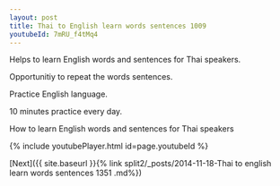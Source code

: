 ```yaml
---
layout: post
title: Thai to English learn words sentences 1009 
youtubeId: 7mRU_f4tMq4
---
```

 
 
Helps to learn English words and sentences for Thai speakers.

Opportunitiy to repeat the words sentences. 

Practice English language. 
 
10 minutes practice every day. 
 
How to learn English words and sentences for Thai speakers 
 
{% include youtubePlayer.html id=page.youtubeId %}
 
 
[Next]({{ site.baseurl }}{% link  split2/_posts/2014-11-18-Thai to english learn words sentences 1351 .md%})
 
